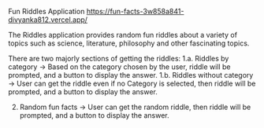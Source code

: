 Fun Riddles Application
https://fun-facts-3w858a841-divyanka812.vercel.app/

The Riddles application provides random fun riddles about a variety of topics such as science, literature, philosophy and other fascinating topics.

There are two majorly sections of getting the riddles:
1.a. Riddles by category -> Based on the category chosen by the user, riddle will be prompted, and a button to display the answer.
1.b. Riddles without category -> User can get the riddle even if no Category is selected, then riddle will be prompted, and a button to display the answer.

2. Random fun facts -> User can get the random riddle, then riddle will be prompted, and a button to display the answer.

